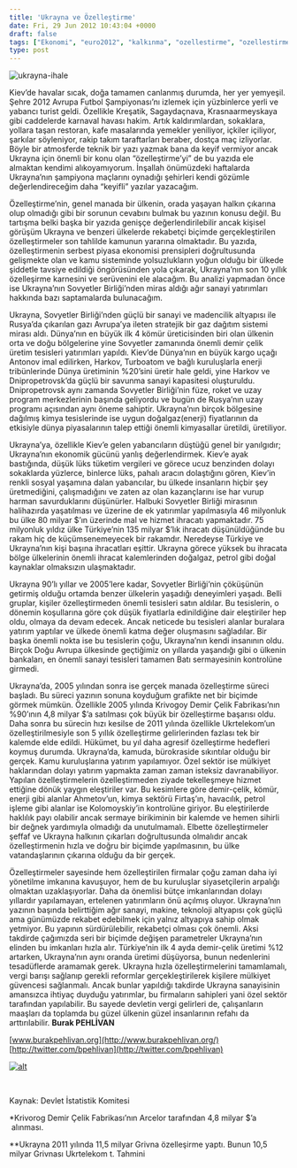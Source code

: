 ```yaml
---
title: 'Ukrayna ve Özelleştirme'
date: Fri, 29 Jun 2012 10:43:04 +0000
draft: false
tags: ["Ekonomi", "euro2012", "kalkınma", "ozellestirme", "ozellestirme verileri", "Ukrayna", "Ukrayna"]
type: post
---
```


![](http://arsiv.tuid.org.ua/wp-content/uploads/2012/06/ukrayna-ihale.jpg "ukrayna-ihale")

Kiev’de havalar sıcak, doğa tamamen canlanmış durumda, her yer yemyeşil. Şehre 2012 Avrupa Futbol Şampiyonası’nı izlemek için yüzbinlerce yerli ve yabancı turist geldi. Özellikle Kreşatik, Sagaydaçnava, Krasnaarmeyskaya gibi caddelerde karnaval havası hakim. Artık kaldırımlardan, sokaklara, yollara taşan restoran, kafe masalarında yemekler yeniliyor, içkiler içiliyor, şarkılar söyleniyor, rakip takım taraftarları beraber, dostça maç izliyorlar. Böyle bir atmosferde teknik bir yazı yazmak bana da keyif vermiyor ancak Ukrayna için önemli bir konu olan “özelleştirme’yi” de bu yazıda ele almaktan kendimi alıkoyamıyorum. İnşallah önümüzdeki haftalarda Ukrayna’nın şampiyona maçlarını oynadığı şehirleri kendi gözümle değerlendireceğim daha “keyifli” yazılar yazacağım.

Özelleştirme’nin, genel manada bir ülkenin, orada yaşayan halkın çıkarına olup olmadığı gibi bir sorunun cevabını bulmak bu yazının konusu değil. Bu tartışma belki başka bir yazıda genişçe değerlendirilebilir ancak kişisel görüşüm Ukrayna ve benzeri ülkelerde rekabetçi biçimde gerçekleştirilen özelleştirmeler son tahlilde kamunun yararına olmaktadır. Bu yazıda, özelleştirmenin serbest piyasa ekonomisi prensipleri doğrultusunda gelişmekte olan ve kamu sisteminde yolsuzlukların yoğun olduğu bir ülkede şiddetle tavsiye edildiği öngörüsünden yola çıkarak, Ukrayna’nın son 10 yıllık özelleşirme karnesini ve serüvenini ele alacağım. Bu analizi yapmadan önce ise Ukrayna’nın Sovyetler Birliği’nden miras aldığı ağır sanayi yatırımları hakkında bazı saptamalarda bulunacağım.

Ukrayna, Sovyetler Birliği’nden güçlü bir sanayi ve madencilik altyapısı ile Rusya’da çıkarılan gazı Avrupa’ya ileten stratejik bir gaz dağıtım sistemi mirası aldı. Dünya’nın en büyük ilk 4 kömür üreticisinden biri olan ülkenin orta ve doğu bölgelerine yine Sovyetler zamanında önemli demir çelik üretim tesisleri yatırımları yapıldı. Kiev’de Dünya’nın en büyük kargo uçağı Antonov imal edilirken, Harkov, Turboatom ve bağlı kuruluşlarla enerji tribünlerinde Dünya üretiminin %20’sini üretir hale geldi, yine Harkov ve Dnipropetrovsk’da güçlü bir savunma sanayi kapasitesi oluşturuldu. Dnipropetrovsk aynı zamanda Sovyetler Birliği’nin füze, roket ve uzay program merkezlerinin başında geliyordu ve bugün de Rusya’nın uzay programı açısından aynı öneme sahiptir. Ukrayna’nın birçok bölgesine dağılmış kimya tesislerinde ise uygun doğalgaz(enerji) fiyatlarının da etkisiyle dünya piyasalarının talep ettiği önemli kimyasallar üretildi, üretiliyor.

Ukrayna’ya, özellikle Kiev’e gelen yabancıların düştüğü genel bir yanılgıdır; Ukrayna’nın ekonomik gücünü yanlış değerlendirmek. Kiev’e ayak bastığında, düşük lüks tüketim vergileri ve görece ucuz benzinden dolayı sokaklarda yüzlerce, binlerce lüks, pahalı aracın dolaştığını gören, Kiev’in renkli sosyal yaşamına dalan yabancılar, bu ülkede insanların hiçbir şey üretmediğini, çalışmadığını ve zaten az olan kazançlarını ise har vurup harman savurduklarını düşünürler. Halbuki Sovyetler Birliği mirasının halihazırda yaşatılması ve üzerine de ek yatırımlar yapılmasıyla 46 milyonluk bu ülke 80 milyar $’ın üzerinde mal ve hizmet ihracatı yapmaktadır. 75 milyonluk yıldız ülke Türkiye’nin 135 milyar $’lık ihracatı düşünüldüğünde bu rakam hiç de küçümsenemeyecek bir rakamdır. Neredeyse Türkiye ve Ukrayna’nın kişi başına ihracatları eşittir. Ukrayna görece yüksek bu ihracata bölge ülkelerinin önemli ihracat kalemlerinden doğalgaz, petrol gibi doğal kaynaklar olmaksızın ulaşmaktadır.

Ukrayna 90’lı yıllar ve 2005’lere kadar, Sovyetler Birliği’nin çöküşünün getirmiş olduğu ortamda benzer ülkelerin yaşadığı deneyimleri yaşadı. Belli gruplar, kişiler özelleştirmeden önemli tesisleri satın aldılar. Bu tesislerin, o dönemin koşullarına göre çok düşük fiyatlarla edinildiğine dair eleştiriler hep oldu, olmaya da devam edecek. Ancak neticede bu tesisleri alanlar buralara yatırım yaptılar ve ülkede önemli katma değer oluşmasını sağladılar. Bir başka önemli nokta ise bu tesislerin çoğu, Ukrayna’nın kendi insanının oldu. Birçok Doğu Avrupa ülkesinde geçtiğimiz on yıllarda yaşandığı gibi o ülkenin bankaları, en önemli sanayi tesisleri tamamen Batı sermayesinin kontrolüne girmedi.

Ukrayna’da, 2005 yılından sonra ise gerçek manada özelleştirme süreci başladı. Bu süreci yazının sonuna koyduğum grafikte net bir biçimde görmek mümkün. Özellikle 2005 yılında Krivogoy Demir Çelik Fabrikası’nın %90’ının 4,8 milyar $’a satılması çok büyük bir özelleştirme başarısı oldu. Daha sonra bu sürecin hızı kesilse de 2011 yılında özellikle Ukrtelekom’un özelleştirilmesiyle son 5 yıllık özelleştirme gelirlerinden fazlası tek bir kalemde elde edildi. Hükümet, bu yıl daha agresif özelleştirme hedefleri koymuş durumda. Ukrayna’da, kamuda, bürokraside sıkıntılar olduğu bir gerçek. Kamu kuruluşlarına yatırım yapılamıyor. Özel sektör ise mülkiyet haklarından dolayı yatırım yapmakta zaman zaman isteksiz davranabiliyor. Yapılan özelleştirmelerin özelleştirmeden ziyade tekelleşmeye hizmet ettiğine dönük yaygın eleştiriler var. Bu kesimlere göre demir-çelik, kömür, enerji gibi alanlar Ahmetov’un, kimya sektörü Firtaş’ın, havacılık, petrol işleme gibi alanlar ise Kolomoyskiy’in kontrolüne giriyor. Bu eleştirilerde haklılık payı olabilir ancak sermaye birikiminin bir kalemde ve hemen sihirli bir değnek yardımıyla olmadığı da unutulmamalı. Elbette özelleştirmeler şeffaf ve Ukrayna halkının çıkarları doğrultusunda olmalıdır ancak özelleştirmenin hızla ve doğru bir biçimde yapılmasının, bu ülke vatandaşlarının çıkarına olduğu da bir gerçek.

Özelleştirmeler sayesinde hem özelleştirilen firmalar çoğu zaman daha iyi yönetilme imkanına kavuşuyor, hem de bu kuruluşlar siyasetçilerin arpalığı olmaktan uzaklaşıyorlar. Daha da önemlisi bütçe imkanlarından dolayı yıllardır yapılamayan, ertelenen yatırımların önü açılmış oluyor. Ukrayna’nın yazının başında belirttiğim ağır sanayi, makine, teknoloji altyapısı çok güçlü ama günümüzde rekabet edebilmek için yalnız altyapıya sahip olmak yetmiyor. Bu yapının sürdürülebilir, rekabetçi olması çok önemli. Aksi takdirde çağımızda seri bir biçimde değişen parametreler Ukrayna’nın elinden bu imkanları hızla alır. Türkiye’nin ilk 4 ayda demir-çelik üretimi %12 artarken, Ukrayna’nın aynı oranda üretimi düşüyorsa, bunun nedenlerini tesadüflerde aramamak gerek. Ukrayna hızla özelleştirmelerini tamamlamalı, vergi barışı sağlanıp gerekli reformlar gerçekleştirilerek kişilere mülkiyet güvencesi sağlanmalı. Ancak bunlar yapıldığı takdirde Ukrayna sanayisinin amansızca ihtiyaç duyduğu yatırımlar, bu firmaların sahipleri yani özel sektör tarafından yapılabilir. Bu sayede devletin vergi gelirleri de, çalışanların maaşları da toplamda bu güzel ülkenin güzel insanlarının refahı da arttırılabilir.
**Burak PEHLİVAN**

[www.burakpehlivan.org](http://www.burakpehlivan.org/)
[http://twitter.com/bpehlivan](http://twitter.com/bpehlivan)

[![alt](http://arsiv.tuid.org.ua/wp-content/uploads/2012/06/table1.png "table1")](http://arsiv.tuid.org.ua/wp-content/uploads/2012/06/table1.png)

 

Kaynak: Devlet İstatistik Komitesi

\*Krivorog Demir Çelik Fabrikası’nın Arcelor tarafından 4,8 milyar $’a  alınması.

\*\*Ukrayna 2011 yılında 11,5 milyar Grivna özelleşirme yaptı. Bunun 10,5 milyar Grivnası Ukrtelekom
t. Tahmini